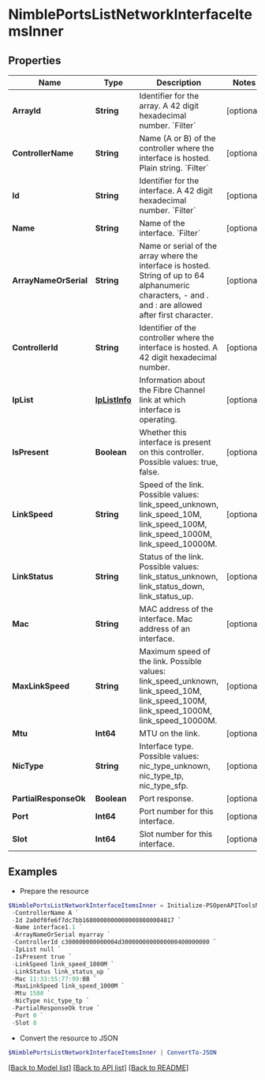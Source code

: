 # NimblePortsListNetworkInterfaceItemsInner
## Properties

Name | Type | Description | Notes
------------ | ------------- | ------------- | -------------
**ArrayId** | **String** | Identifier for the array. A 42 digit hexadecimal number. &#x60;Filter&#x60; | [optional] 
**ControllerName** | **String** | Name (A or B) of the controller where the interface is hosted. Plain string. &#x60;Filter&#x60; | [optional] 
**Id** | **String** | Identifier for the interface. A 42 digit hexadecimal number. &#x60;Filter&#x60; | [optional] 
**Name** | **String** | Name of the interface. &#x60;Filter&#x60; | [optional] 
**ArrayNameOrSerial** | **String** | Name or serial of the array where the interface is hosted. String of up to 64 alphanumeric characters, - and . and : are allowed after first character. | [optional] 
**ControllerId** | **String** | Identifier of the controller where the interface is hosted. A 42 digit hexadecimal number. | [optional] 
**IpList** | [**IpListInfo**](IpListInfo.md) | Information about the Fibre Channel link at which interface is operating. | [optional] 
**IsPresent** | **Boolean** | Whether this interface is present on this controller. Possible values: true, false. | [optional] 
**LinkSpeed** | **String** | Speed of the link. Possible values: link_speed_unknown, link_speed_10M, link_speed_100M, link_speed_1000M, link_speed_10000M. | [optional] 
**LinkStatus** | **String** | Status of the link. Possible values: link_status_unknown, link_status_down, link_status_up. | [optional] 
**Mac** | **String** | MAC address of the interface. Mac address of an interface. | [optional] 
**MaxLinkSpeed** | **String** | Maximum speed of the link. Possible values: link_speed_unknown, link_speed_10M, link_speed_100M, link_speed_1000M, link_speed_10000M. | [optional] 
**Mtu** | **Int64** | MTU on the link. | [optional] 
**NicType** | **String** | Interface type. Possible values: nic_type_unknown, nic_type_tp, nic_type_sfp. | [optional] 
**PartialResponseOk** | **Boolean** | Port response. | [optional] 
**Port** | **Int64** | Port number for this interface. | [optional] 
**Slot** | **Int64** | Slot number for this interface. | [optional] 

## Examples

- Prepare the resource
```powershell
$NimblePortsListNetworkInterfaceItemsInner = Initialize-PSOpenAPIToolsNimblePortsListNetworkInterfaceItemsInner  -ArrayId 0900000000000004d3000000000000000000000004 `
 -ControllerName A `
 -Id 2a0df0fe6f7dc7bb16000000000000000000004817 `
 -Name interface1.1 `
 -ArrayNameOrSerial myarray `
 -ControllerId c300000000000004d3000000000000000400000000 `
 -IpList null `
 -IsPresent true `
 -LinkSpeed link_speed_1000M `
 -LinkStatus link_status_up `
 -Mac 11:33:55:77:99:BB `
 -MaxLinkSpeed link_speed_1000M `
 -Mtu 1500 `
 -NicType nic_type_tp `
 -PartialResponseOk true `
 -Port 0 `
 -Slot 0
```

- Convert the resource to JSON
```powershell
$NimblePortsListNetworkInterfaceItemsInner | ConvertTo-JSON
```

[[Back to Model list]](../README.md#documentation-for-models) [[Back to API list]](../README.md#documentation-for-api-endpoints) [[Back to README]](../README.md)

